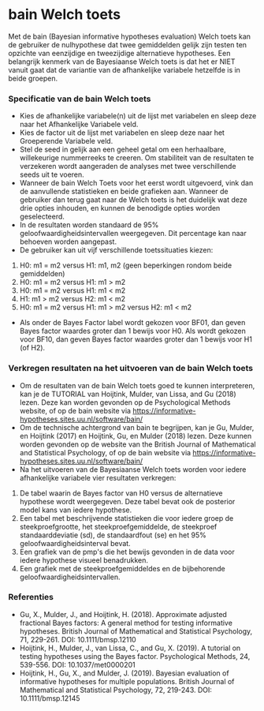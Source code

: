 bain Welch toets
==========================

Met de bain (Bayesian informative hypotheses evaluation) Welch toets kan de gebruiker de nulhypothese dat twee gemiddelden gelijk zijn testen ten opzichte van eenzijdige en tweezijdige alternatieve hypotheses. Een belangrijk kenmerk van de Bayesiaanse Welch toets is dat het er NIET vanuit gaat dat de variantie van de afhankelijke variabele hetzelfde is in beide groepen.

### Specificatie van de bain Welch toets

- Kies de afhankelijke variabele(n) uit de lijst met variabelen en sleep deze naar het Afhankelijke Variabele veld.
- Kies de factor uit de lijst met variabelen en sleep deze naar het Groeperende Variabele veld. 
- Stel de seed in gelijk aan een geheel getal om een herhaalbare, willekeurige nummerreeks te creeren. Om stabiliteit van de resultaten te verzekeren wordt aangeraden de analyses met twee verschillende seeds uit te voeren.
- Wanneer de bain Welch Toets voor het eerst wordt uitgevoerd, vink dan de aanvullende statistieken en beide grafieken aan. Wanneer de gebruiker dan terug gaat naar de Welch toets is het duidelijk wat deze drie opties inhouden, en kunnen de benodigde opties worden geselecteerd. 
- In de resultaten worden standaard de 95% geloofwaardigheidsintervallen weergegeven. Dit percentage kan naar behoeven worden aangepast. 
- De gebruiker kan uit vijf verschillende toetssituaties kiezen: 

1. H0: m1 = m2 versus H1: m1, m2 (geen beperkingen rondom beide gemiddelden)
2. H0: m1 = m2 versus H1: m1 > m2
3. H0: m1 = m2 versus H1: m1 < m2
4. H1: m1 > m2 versus H2: m1 < m2
5. H0: m1 = m2 versus H1: m1 > m2 versus H2: m1 < m2

- Als onder de Bayes Factor label wordt gekozen voor BF01, dan geven Bayes factor waardes groter dan 1 bewijs voor H0. Als wordt gekozen voor BF10, dan geven Bayes factor waardes groter dan 1 bewijs voor H1 (of H2). 

### Verkregen resultaten na het uitvoeren van de bain Welch toets

- Om de resultaten van de bain Welch toets goed te kunnen interpreteren, kan je de TUTORIAL van Hoijtink, Mulder, van Lissa, and Gu (2018) lezen. Deze kan worden gevonden op de Psychological Methods website, of op de bain website via https://informative-hypotheses.sites.uu.nl/software/bain/
- Om de technische achtergrond van bain te begrijpen, kan je Gu, Mulder, en Hoijtink (2017) en Hoijtink, Gu, en Mulder (2018) lezen. Deze kunnen worden gevonden op de website van the British Journal of Mathematical and Statistical Psychology, of op de bain website via https://informative-hypotheses.sites.uu.nl/software/bain/
- Na het uitvoeren van de Bayesiaanse Welch toets worden voor iedere afhankelijke variabele vier resultaten verkregen:

1. De tabel waarin de Bayes factor van H0 versus de alternatieve hypothese wordt weergegeven. Deze tabel bevat ook de posterior model kans van iedere hypothese. 
2. Een tabel met beschrijvende statistieken die voor iedere groep de steekproefgrootte, het steekproefgemiddelde, de steekproef standaarddeviatie (sd), de standaardfout (se) en het 95% geloofwaardigheidsinterval bevat. 
3. Een grafiek van de pmp's die het bewijs gevonden in de data voor iedere hypothese visueel benadrukken. 
4. Een grafiek met de steekproefgemiddeldes en de bijbehorende geloofwaardigheidsintervallen.

### Referenties

- Gu, X., Mulder, J., and Hoijtink, H. (2018). Approximate adjusted fractional Bayes factors: A general method for testing informative hypotheses. British Journal of Mathematical and Statistical Psychology, 71, 229-261. DOI: 10.1111/bmsp.12110
- Hoijtink, H., Mulder, J., van Lissa, C., and Gu, X. (2019). A tutorial on testing hypotheses using the Bayes factor. Psychological Methods, 24, 539-556. DOI: 10.1037/met0000201 
- Hoijtink, H., Gu, X., and Mulder, J. (2019). Bayesian evaluation of informative hypotheses for multiple populations. British Journal of Mathematical and Statistical Psychology, 72, 219-243. DOI: 10.1111/bmsp.12145